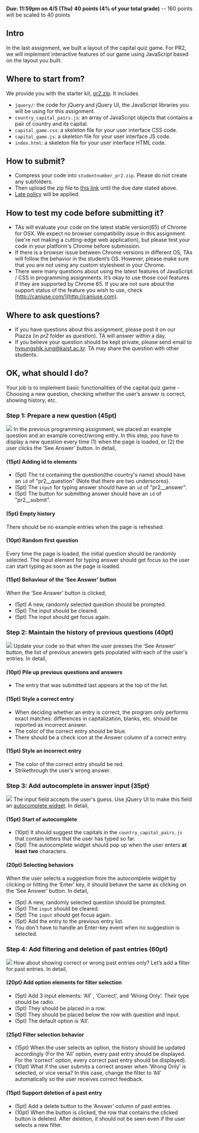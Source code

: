 **Due: 11:59pm on 4/5 (Thu)**
**40 points (4% of your total grade)**
 -- 160 points will be scaled to 40 points

## Intro
In the last assignment, we built a layout of the capital quiz game. For PR2, we will implement interactive features of our game using JavaScript based on the layout you built.


## Where to start from?
We provide you with the starter kit, [pr2.zip](assets/pr2/pr2.zip). It includes
- `jquery/`: the code for jQuery and jQuery UI, the JavaScript libraries you will be using for this assignment.
- `country_capital_pairs.js`: an array of JavaScript objects that contains a pair of country and its capital.
- `capital_game.css`: a skeleton file for your user interface CSS code.
- `capital_game.js`: a skeleton file for your user interface JS code.
- `index.html`: a skeleton file for your user interface HTML code.

## How to submit?
- Compress your code into `studentnumber_pr2.zip`. Please do not create any subfolders.
- Then upload the zip file to [this link](https://www.dropbox.com/request/S4WNIxwoQhKkRNlA27ck) until the due date stated above.
- [Late policy](logistics.html#grading) will be applied.

## How to test my code before submitting it?
- TAs will evaluate your code on the latest stable version(65) of Chrome for OSX. We expect no browser compatibility issue in this assignment (we're not making a cutting-edge web application), but please test your code in your platform's Chrome before submission.
- If there is a browser issue between Chrome versions in different OS, TAs will follow the behavior in the student’s OS. However, please make sure that you are not using any custom stylesheet in your Chrome.
- There were many questions about using the latest features of JavaScript / CSS in programming assignments. It’s okay to use those cool features if they are supported by Chrome 65. If you are not sure about the support status of the feature you wish to use, check [http://caniuse.com/](http://caniuse.com).

## Where to ask questions?
- If you have questions about this assignment, please post it on our Piazza (in *pr2* folder as *question*). TA will answer within a day.
- If you believe your question should be kept private, please send email to [hyeungshik.jung@kaist.ac.kr](mailto:hyeungshik.jung@kaist.ac.kr). TA may share the question with other students.

## OK, what should I do?
Your job is to implement basic functionalities of the capital quiz game - Choosing a new question, checking whether the user’s answer is correct, showing history, etc.

### Step 1: Prepare a new question (45pt)
![](assets/pr2/step1.gif)
In the previous programming assignment, we placed an example question and an example correct/wrong entry. In this step, you have to display a new question every time (1) when the page is loaded, or (2) the user clicks the ‘See Answer’ button. In detail,

#### (15pt) Adding id to elements
- (5pt) The `td` containing the question(the country's name) should have an `id` of "pr2__question" (Note that there are two underscores).
- (5pt) The `input` for typing answer should have an `id` of "pr2__answer".
- (5pt) The button for submitting answer should have an `id` of "pr2__submit".
#### (5pt) Empty history
There should be no example entries when the page is refreshed.
#### (10pt) Random first question
Every time the page is loaded, the initial question should be randomly selected.
The input element for typing answer should get focus so the user can start typing as soon as the page is loaded.
#### (15pt) Behaviour of the ‘See Answer’ button
When the ‘See Answer’ button is clicked,
- (5pt) A new, randomly selected question should be prompted.
- (5pt) The input should be cleared.
- (5pt) The input should get focus again.

### Step 2: Maintain the history of previous questions (40pt)
![](assets/pr2/step2.gif)
Update your code so that when the user presses the ‘See Answer’ button, the list of previous answers gets populated with each of the user's entries. In detail,

#### (10pt) Pile up previous questions and answers
- The entry that was submitted last appears at the top of the list.
#### (15pt) Style a correct entry
- When deciding whether an entry is correct, the program only performs exact matches: differences in capitalization, blanks, etc. should be reported as incorrect answer.
- The color of the correct entry should be blue.
- There should be a check icon at the Answer column of a correct entry.
#### (15pt) Style an incorrect entry
- The color of the correct entry should be red.
- Strikethrough the user’s wrong answer.

### Step 3: Add autocomplete in answer input (35pt)
![](assets/pr2/step3.gif)
The input field accepts the user's guess. Use jQuery UI to make this field an [autocomplete widget](https://jqueryui.com/autocomplete/#folding). In detail,

#### (15pt) Start of autocomplete
- (10pt) It should suggest the capitals in the `country_capital_pairs.js` that contain letters that the user has typed so far.
- (5pt) The autocomplete widget should pop up when the user enters **at least two** characters.
#### (20pt) Selecting behaviors
When the user selects a suggestion from the autocomplete widget by clicking or hitting the ‘Enter’ key, it should behave the same as clicking on the ‘See Answer’ button. In detail,
- (5pt) A new, randomly selected question should be prompted.
- (5pt) The `input` should be cleared.
- (5pt) The `input` should get focus again.
- (5pt) Add the entry to the previous entry list.
- You don't have to handle an Enter-key event when no suggestion is selected.

### Step 4: Add filtering and deletion of past entries (60pt)
![](assets/pr2/step4.gif)
How about showing correct or wrong past entries only? Let’s add a filter for past entries. In detail,

#### (20pt) Add option elements for filter selection
- (5pt) Add 3 input elements: ‘All’ , ‘Correct’, and ‘Wrong Only’. Their type should be radio.
- (5pt) They should be placed in a row.
- (5pt) They should be placed below the row with question and input.
- (5pt) The default option is ‘All’.
#### (25pt) Filter selection behavior
- (15pt) When the user selects an option, the history should be updated accordingly (For the ‘All’ option, every past entry should be displayed. For the ‘correct’ option, every correct past entry should be displayed).
- (10pt) What if the user submits a correct answer when ‘Wrong Only’ is selected, or vice versa? In this case, change the filter to ‘All’ automatically so the user receives correct feedback.
#### (15pt) Support deletion of a past entry
- (5pt) Add a delete button to the ‘Answer’ column of past entries.
- (10pt) When the button is clicked, the row that contains the clicked button is deleted. After deletion, it should not be seen even if the user selects a new filter.
